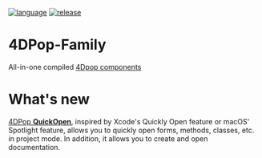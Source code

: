 [![language](https://img.shields.io/static/v1?label=language&message=4d&color=blue)](https://developer.4d.com/)
[![release](https://img.shields.io/github/v/release/vdelachaux/4DPop-Family?include_prereleases)](https://github.com/vdelachaux/4DPop-Family/releases/latest)

# 4DPop-Family
All-in-one compiled [4Dpop components](https://github.com/vdelachaux/4DPop)

# What's new

[4DPop **QuickOpen**](https://github.com/vdelachaux/4DPop-QuickOpen), inspired by Xcode's Quickly Open feature or macOS' Spotlight feature, allows you to quickly open forms, methods, classes, etc. in project mode. In addition, it allows you to create and open documentation.
